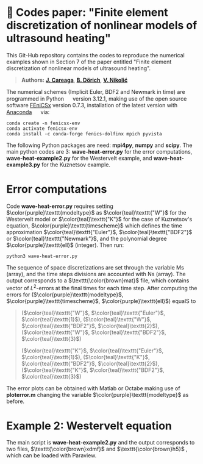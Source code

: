 
# 📌 Codes paper: "Finite element discretization of nonlinear models of ultrasound heating"

This Git-Hub repository contains the codes to reproduce the numerical examples shown in Section 7 of the paper entitled "Finite element discretization of nonlinear models of ultrasound heating".

> **Authors:** [**J. Careaga**](https://scholar.google.com/citations?user=-SYWkN8AAAAJ&hl=es), [**B. Dörich**](https://scholar.google.com/citations?user=h9b6i00AAAAJ&hl=en), [**V. Nikolić**](https://scholar.google.com/citations?user=73kZ9csAAAAJ&hl=en)

The numerical schemes (Implicit Euler, BDF2 and Newmark in time) are programmed in Python 
<img src="https://raw.githubusercontent.com/marwin1991/profile-technology-icons/refs/heads/main/icons/python.png"  width="15" height="15" /> version 3.12.1, making use of the open source software [FEniCSx](https://fenicsproject.org/) version 0.7.3, installation of the latest version with [Anaconda](https://docs.anaconda.com/anaconda/install/) 
<img src="https://github.com/tandpfun/skill-icons/blob/main/icons/Anaconda-Dark.svg" width="15" height="15" />
via:

```console 
conda create -n fenicsx-env
conda activate fenicsx-env
conda install -c conda-forge fenics-dolfinx mpich pyvista
```

The following Python packages are need: **mpi4py**, **numpy** and **scipy**. The main python codes are 3: **wave-heat-error.py** for the error computations, **wave-heat-example2.py** for the Westervelt example, and **wave-heat-example3.py** for the Kuznetsov example.

# **Error computations** 

Code **wave-heat-error.py** requires setting $\color{purple}\texttt{modeltype}$ as $\color{teal}\texttt{"W"}$ for the Westervelt model or $\color{teal}\texttt{"K"}$ for the case of Kuznetsov's equation, $\color{purple}\texttt{timescheme}$ which defines the time approximation $\color{teal}\texttt{"Euler"}$, $\color{teal}\texttt{"BDF2"}$ or $\color{teal}\texttt{"Newmark"}$, and the polynomial degree $\color{purple}\texttt{ell}$ (integer). Then run:
```console
python3 wave-heat-error.py
```
The sequence of space discretizations are set through the variable Ms (array), and the time steps divisions are accounted with Ns (array). The output corresponds to a $\texttt{\color{brown}mat}$ file, which contains vector of $L^2$-errors at the final times for each time step. After computing the errors for ($\color{purple}\texttt{modeltype}$, $\color{purple}\texttt{timescheme}$, $\color{purple}\texttt{ell}$) equalS to

>($\color{teal}\texttt{"W"}$, $\color{teal}\texttt{"Euler"}$, $\color{teal}\texttt{1}$), ($\color{teal}\texttt{"W"}$, $\color{teal}\texttt{"BDF2"}$, $\color{teal}\texttt{2}$), ($\color{teal}\texttt{"W"}$, $\color{teal}\texttt{"BDF2"}$, $\color{teal}\texttt{3}$)
>
>($\color{teal}\texttt{"K"}$, $\color{teal}\texttt{"Euler"}$, $\color{teal}\texttt{1}$), ($\color{teal}\texttt{"K"}$, $\color{teal}\texttt{"BDF2"}$, $\color{teal}\texttt{2}$), ($\color{teal}\texttt{"K"}$, $\color{teal}\texttt{"BDF2"}$, $\color{teal}\texttt{3}$)

The error plots can be obtained with Matlab or Octabe making use of **ploterror.m** changing the variable $\color{purple}\texttt{modeltype}$ as before.

# Example 2: Westervelt equation
The main script is **wave-heat-example2.py** and the output corresponds to two files, $\texttt{\color{brown}xdmf}$ and $\texttt{\color{brown}h5}$ , which can be loaded with Paraview.


